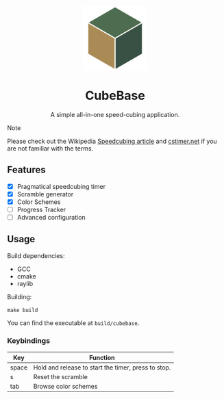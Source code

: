<p align=center>
  <img src="./resources/icon.png">
  <h1 align=center>CubeBase</h1>
  <p align=center>A simple all-in-one speed-cubing application.</p>
</p>


> [!NOTE]
> Please check out the Wikipedia [Speedcubing article](https://en.wikipedia.org/wiki/Speedcubing) and [cstimer.net](https://cstimer.net) if you are not familiar with the terms.


## Features

- [X] Pragmatical speedcubing timer
- [X] Scramble generator
- [X] Color Schemes
- [ ] Progress Tracker
- [ ] Advanced configuration

## Usage

Build dependencies:

- GCC
- cmake
- raylib

Building:

```
make build
```

You can find the executable at ``build/cubebase``.

### Keybindings

| Key   	| Function                                            	|
|-------	|-----------------------------------------------------	|
| space 	| Hold and release to start the timer, press to stop. 	|
| s     	| Reset the scramble                                  	|
| tab   	| Browse color schemes                                	|

